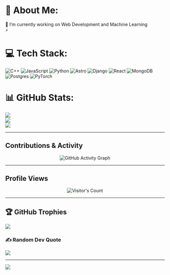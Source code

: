 # 💫 About Me:
🔭 I’m currently working on Web Development and Machine Learning<br>⚡ 


# 💻 Tech Stack:
![C++](https://img.shields.io/badge/c++-%2300599C.svg?style=for-the-badge&logo=c%2B%2B&logoColor=white) ![JavaScript](https://img.shields.io/badge/javascript-%23323330.svg?style=for-the-badge&logo=javascript&logoColor=%23F7DF1E) ![Python](https://img.shields.io/badge/python-3670A0?style=for-the-badge&logo=python&logoColor=ffdd54) ![Astro](https://img.shields.io/badge/astro-%232C2052.svg?style=for-the-badge&logo=astro&logoColor=white) ![Django](https://img.shields.io/badge/django-%23092E20.svg?style=for-the-badge&logo=django&logoColor=white) ![React](https://img.shields.io/badge/react-%2320232a.svg?style=for-the-badge&logo=react&logoColor=%2361DAFB) ![MongoDB](https://img.shields.io/badge/MongoDB-%234ea94b.svg?style=for-the-badge&logo=mongodb&logoColor=white) ![Postgres](https://img.shields.io/badge/postgres-%23316192.svg?style=for-the-badge&logo=postgresql&logoColor=white) ![PyTorch](https://img.shields.io/badge/PyTorch-%23EE4C2C.svg?style=for-the-badge&logo=PyTorch&logoColor=white)
# 📊 GitHub Stats:
![](https://github-readme-stats.vercel.app/api?username=ABHYUDAYATIWARI&theme=dracula&hide_border=false&include_all_commits=false&count_private=false)<br/>
![](https://github-readme-streak-stats.herokuapp.com/?user=ABHYUDAYATIWARI&theme=dracula&hide_border=false)<br/>
![](https://github-readme-stats.vercel.app/api/top-langs/?username=ABHYUDAYATIWARI&theme=dracula&hide_border=false&include_all_commits=false&count_private=false&layout=compact)

---

##  Contributions & Activity
<p align="center">
  <img src="https://github-readme-activity-graph.vercel.app/graph?username=ABHYUDAYATIWARI&theme=react-dark&hide_border=true" alt="GitHub Activity Graph"/>
</p>

---

##  Profile Views
<p align="center">
  <img src="https://profile-counter.glitch.me/ABHYUDAYATIWARI/count.svg" alt="Visitor's Count" />
</p>

---


## 🏆 GitHub Trophies
![](https://github-profile-trophy.vercel.app/?username=ABHYUDAYATIWARI&theme=radical&no-frame=false&no-bg=false&margin-w=4)

### ✍️ Random Dev Quote
![](https://quotes-github-readme.vercel.app/api?type=horizontal&theme=radical)

---
[![](https://visitcount.itsvg.in/api?id=ABHYUDAYATIWARI&icon=0&color=0)](https://visitcount.itsvg.in)

<!-- Proudly created with GPRM ( https://gprm.itsvg.in ) -->
